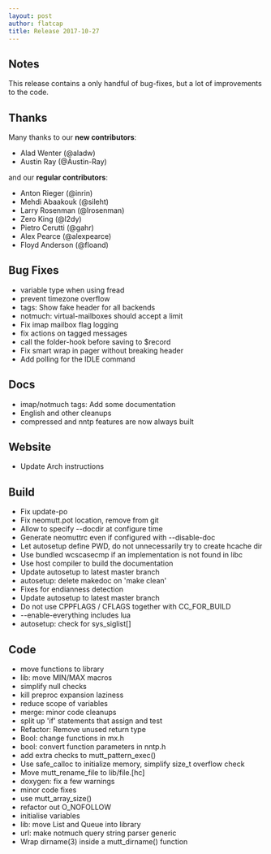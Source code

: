```yaml
---
layout: post
author: flatcap
title: Release 2017-10-27
---
```


## Notes

This release contains a only handful of bug-fixes,
but a lot of improvements to the code.

## Thanks

Many thanks to our **new contributors**:

- Alad Wenter (@aladw)
- Austin Ray (@Austin-Ray)

and our **regular contributors**:

- Anton Rieger (@inrin)
- Mehdi Abaakouk (@sileht)
- Larry Rosenman (@lrosenman)
- Zero King (@l2dy)
- Pietro Cerutti (@gahr)
- Alex Pearce (@alexpearce)
- Floyd Anderson (@floand)

## Bug Fixes

- variable type when using fread
- prevent timezone overflow
- tags: Show fake header for all backends
- notmuch: virtual-mailboxes should accept a limit
- Fix imap mailbox flag logging
- fix actions on tagged messages
- call the folder-hook before saving to $record
- Fix smart wrap in pager without breaking header
- Add polling for the IDLE command

## Docs

- imap/notmuch tags: Add some documentation
- English and other cleanups
- compressed and nntp features are now always built

## Website

- Update Arch instructions

## Build

- Fix update-po
- Fix neomutt.pot location, remove from git
- Allow to specify --docdir at configure time
- Generate neomuttrc even if configured with --disable-doc
- Let autosetup define PWD, do not unnecessarily try to create hcache dir
- Use bundled wcscasecmp if an implementation is not found in libc
- Use host compiler to build the documentation
- Update autosetup to latest master branch
- autosetup: delete makedoc on 'make clean'
- Fixes for endianness detection
- Update autosetup to latest master branch
- Do not use CPPFLAGS / CFLAGS together with CC_FOR_BUILD
- --enable-everything includes lua
- autosetup: check for sys_siglist[]

## Code

- move functions to library
- lib: move MIN/MAX macros
- simplify null checks
- kill preproc expansion laziness
- reduce scope of variables
- merge: minor code cleanups
- split up 'if' statements that assign and test
- Refactor: Remove unused return type
- Bool: change functions in mx.h
- bool: convert function parameters in nntp.h
- add extra checks to mutt_pattern_exec()
- Use safe_calloc to initialize memory, simplify size_t overflow check
- Move mutt_rename_file to lib/file.[hc]
- doxygen: fix a few warnings
- minor code fixes
- use mutt_array_size()
- refactor out O_NOFOLLOW
- initialise variables
- lib: move List and Queue into library
- url: make notmuch query string parser generic
- Wrap dirname(3) inside a mutt_dirname() function

